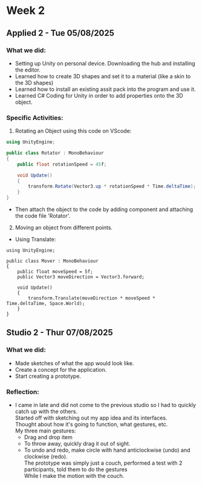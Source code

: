 # Week 2
## Applied 2 - Tue 05/08/2025
### What we did:
- Setting up Unity on personal device. Downloading the hub and installing the editor.
- Learned how to create 3D shapes and set it to a material (like a skin to the 3D shapes)
- Learned how to install an existing assit pack into the program and use it.
- Learned C# Coding for Unity in order to add properties onto the 3D object.
### Specific Activities:
1. Rotating an Object using this code on VScode:
```csharp
using UnityEngine;

public class Rotator : MonoBehaviour
{
    public float rotationSpeed = 45f;

    void Update()
    {
        transform.Rotate(Vector3.up * rotationSpeed * Time.deltaTime);
    }
}
```
- Then attach the object to the code by adding component and attaching the code file 'Rotator'.

2. Moving an object from different points.
- Using Translate:
```
using UnityEngine;

public class Mover : MonoBehaviour
{
    public float moveSpeed = 5f;
    public Vector3 moveDirection = Vector3.forward;

    void Update()
    {
        transform.Translate(moveDirection * moveSpeed * Time.deltaTime, Space.World);
    }
}
```

## Studio 2 - Thur 07/08/2025
### What we did:
- Made sketches of what the app would look like.
- Create a concept for the application.
- Start creating a prototype.

### Reflection:
- I came in late and did not come to the previous studio so I had to quickly catch up with the others.\
  Started off with sketching out my app idea and its interfaces.\
  Thought about how it's going to function, what gestures, etc.\
  My three main gestures:
  - Drag and drop item
  - To throw away, quickly drag it out of sight.
  - To undo and redo, make circle with hand anticlockwise (undo) and clockwise (redo).\
  The prototype was simply just a couch, performed a test with 2 participants, told them to do the gestures\
  While I make the motion with the couch.
